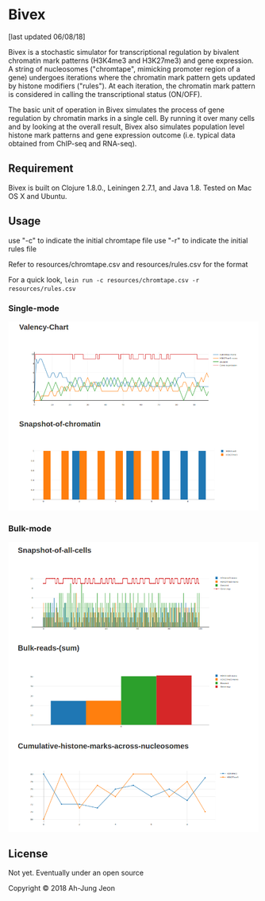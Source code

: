 # Bivex

[last updated 06/08/18]

Bivex is a stochastic simulator for transcriptional regulation by bivalent chromatin mark patterns (H3K4me3 and H3K27me3) and gene expression. A string of nucleosomes ("chromtape", mimicking promoter region of a gene) undergoes iterations where the chromatin mark pattern gets updated by histone modifiers ("rules"). At each iteration, the chromatin mark pattern is considered in calling the transcriptional status (ON/OFF).

The basic unit of operation in Bivex simulates the process of gene regulation by chromatin marks in a single cell. By running it over many cells and by looking at the overall result, Bivex also simulates population level histone mark patterns and gene expression outcome (i.e. typical data obtained from ChIP-seq and RNA-seq).

## Requirement

Bivex is built on Clojure 1.8.0., Leiningen 2.7.1, and Java 1.8.
Tested on Mac OS X and Ubuntu.

## Usage

use "-c" to indicate the initial chromtape file
use "-r" to indicate the initial rules file

Refer to resources/chromtape.csv and resources/rules.csv for the format

For a quick look, `lein run -c resources/chromtape.csv -r resources/rules.csv`

### Single-mode

![alt text](doc/example-single-mode.png)

### Bulk-mode

![alt text](doc/example-bulk-mode.png)


## License
Not yet. Eventually under an open source 

Copyright © 2018 Ah-Jung Jeon


